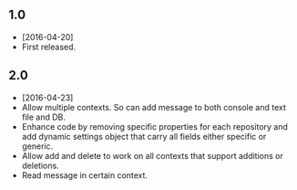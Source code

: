 1.0
---
- [2016-04-20]
- First released.

2.0
---
- [2016-04-23]
- Allow multiple contexts. So can add message to both console and text file and DB.
- Enhance code by removing specific properties for each repository and add dynamic settings object that carry all fields either specific or generic.
- Allow add and delete to work on all contexts that support additions or deletions.
- Read message in certain context.
